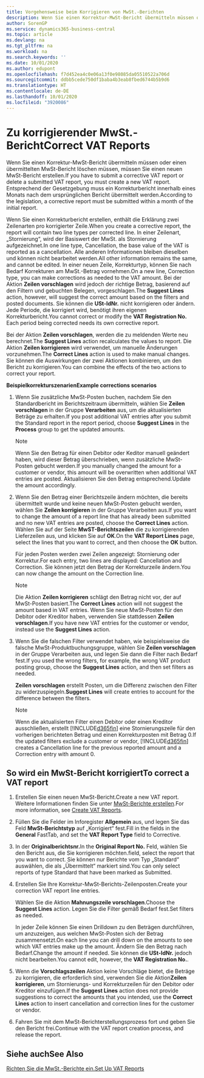 ```yaml
---
title: Vorgehensweise beim Korrigieren von MwSt.-Berichten
description: Wenn Sie einen Korrektur-MwSt-Bericht übermitteln müssen oder einen übermittelten MwSt-Bericht löschen müssen, müssen Sie einen neuen MwSt-Bericht erstellen. Entsprechend der Gesetzgebung muss ein Korrekturbericht innerhalb eines Monats nach dem ursprünglichen Bericht übermittelt werden.
author: SorenGP
ms.service: dynamics365-business-central
ms.topic: article
ms.devlang: na
ms.tgt_pltfrm: na
ms.workload: na
ms.search.keywords: ''
ms.date: 10/01/2020
ms.author: edupont
ms.openlocfilehash: f7d452ea4c0e06a13f0e98085da05510522a706d
ms.sourcegitcommit: ddbb5cede750df1baba4b3eab8fbed6744b5b9d6
ms.translationtype: HT
ms.contentlocale: de-DE
ms.lasthandoff: 10/01/2020
ms.locfileid: "3920086"
---
```

# <a name="correct-vat-reports"></a><span data-ttu-id="aea00-104">Zu korrigierender MwSt.-Bericht</span><span class="sxs-lookup"><span data-stu-id="aea00-104">Correct VAT Reports</span></span>
<span data-ttu-id="aea00-105">Wenn Sie einen Korrektur-MwSt-Bericht übermitteln müssen oder einen übermittelten MwSt-Bericht löschen müssen, müssen Sie einen neuen MwSt-Bericht erstellen.</span><span class="sxs-lookup"><span data-stu-id="aea00-105">If you have to submit a corrective VAT report or delete a submitted VAT report, you must create a new VAT report.</span></span> <span data-ttu-id="aea00-106">Entsprechend der Gesetzgebung muss ein Korrekturbericht innerhalb eines Monats nach dem ursprünglichen Bericht übermittelt werden.</span><span class="sxs-lookup"><span data-stu-id="aea00-106">According to the legislation, a corrective report must be submitted within a month of the initial report.</span></span>  

<span data-ttu-id="aea00-107">Wenn Sie einen Korrekturbericht erstellen, enthält die Erklärung zwei Zeilenarten pro korrigierter Zeile.</span><span class="sxs-lookup"><span data-stu-id="aea00-107">When you create a corrective report, the report will contain two line types per corrected line.</span></span> <span data-ttu-id="aea00-108">In einer Zeilenart, „Stornierung“, wird der Basiswert der MwSt. als Stornierung aufgezeichnet.</span><span class="sxs-lookup"><span data-stu-id="aea00-108">In one line type, Cancellation, the base value of the VAT is reported as a cancellation.</span></span> <span data-ttu-id="aea00-109">Alle anderen Informationen bleiben dieselben und können nicht bearbeitet werden.</span><span class="sxs-lookup"><span data-stu-id="aea00-109">All other information remains the same, and cannot be edited.</span></span> <span data-ttu-id="aea00-110">In einer neuen Zeile, Korrekturtyp, können Sie nach Bedarf Korrekturen am MwSt.-Betrag vornehmen.</span><span class="sxs-lookup"><span data-stu-id="aea00-110">On a new line, Correction type, you can make corrections as needed to the VAT amount.</span></span> <span data-ttu-id="aea00-111">Bei der Aktion **Zeilen vorschlagen** wird jedoch der richtige Betrag, basierend auf den Filtern und gebuchten Belegen, vorgeschlagen.</span><span class="sxs-lookup"><span data-stu-id="aea00-111">The **Suggest Lines** action, however, will suggest the correct amount based on the filters and posted documents.</span></span> <span data-ttu-id="aea00-112">Sie können die **USt-IdNr.** nicht korrigieren oder ändern. Jede Periode, die korrigiert wird, benötigt ihren eigenen Korrekturbericht.</span><span class="sxs-lookup"><span data-stu-id="aea00-112">You cannot correct or modify the **VAT Registration No.** Each period being corrected needs its own corrective report.</span></span>  

<span data-ttu-id="aea00-113">Bei der Aktion **Zeilen vorschlagen**, werden die zu meldenden Werte neu berechnet.</span><span class="sxs-lookup"><span data-stu-id="aea00-113">The **Suggest Lines** action recalculates the values to report.</span></span> <span data-ttu-id="aea00-114">Die Aktion **Zeilen korrigieren** wird verwendet, um manuelle Änderungen vorzunehmen.</span><span class="sxs-lookup"><span data-stu-id="aea00-114">The **Correct Lines** action is used to make manual changes.</span></span> <span data-ttu-id="aea00-115">Sie können die Auswirkungen der zwei Aktionen kombinieren, um den Bericht zu korrigieren.</span><span class="sxs-lookup"><span data-stu-id="aea00-115">You can combine the effects of the two actions to correct your report.</span></span>  

<span data-ttu-id="aea00-116">**Beispielkorrekturszenarien**</span><span class="sxs-lookup"><span data-stu-id="aea00-116">**Example corrections scenarios**</span></span>  

1.  <span data-ttu-id="aea00-117">Wenn Sie zusätzliche MwSt-Posten buchen, nachdem Sie den Standardbericht im Berichtszeitraum übermitteln, wählen Sie **Zeilen vorschlagen** in der Gruppe **Verarbeiten** aus, um die aktualisierten Beträge zu erhalten.</span><span class="sxs-lookup"><span data-stu-id="aea00-117">If you post additional VAT entries after you submit the Standard report in the report period, choose **Suggest Lines** in the **Process** group to get the updated amounts.</span></span>  

    > [!NOTE]  
    >  <span data-ttu-id="aea00-118">Wenn Sie den Betrag für einen Debitor oder Keditor manuell geändert haben, wird dieser Betrag überschrieben, wenn zusätzliche MwSt-Posten gebucht werden.</span><span class="sxs-lookup"><span data-stu-id="aea00-118">If you manually changed the amount for a customer or vendor, this amount will be overwritten when additional VAT entries are posted.</span></span> <span data-ttu-id="aea00-119">Aktualisieren Sie den Betrag entsprechend.</span><span class="sxs-lookup"><span data-stu-id="aea00-119">Update the amount accordingly.</span></span>  

2.  <span data-ttu-id="aea00-120">Wenn Sie den Betrag einer Berichtszeile ändern möchten, die bereits übermittelt wurde und keine neuen MwSt-Posten gebucht werden, wählen Sie **Zeilen korrigieren** in der Gruppe Verarbeiten aus.</span><span class="sxs-lookup"><span data-stu-id="aea00-120">If you want to change the amount of a report line that has already been submitted and no new VAT entries are posted, choose the  **Correct Lines** action.</span></span> <span data-ttu-id="aea00-121">Wählen Sie auf der Seite **MwST-Berichtszeilen** die zu korrigierenden Lieferzeilen aus, und klicken Sie auf **OK**.</span><span class="sxs-lookup"><span data-stu-id="aea00-121">On the **VAT Report Lines** page, select the lines that you want to correct, and then choose the **OK** button.</span></span>  

    <span data-ttu-id="aea00-122">Für jeden Posten werden zwei Zeilen angezeigt: Stornierung oder Korrektur.</span><span class="sxs-lookup"><span data-stu-id="aea00-122">For each entry, two lines are displayed: Cancellation and Correction.</span></span> <span data-ttu-id="aea00-123">Sie können jetzt den Betrag der Korrekturzeile ändern.</span><span class="sxs-lookup"><span data-stu-id="aea00-123">You can now change the amount on the Correction line.</span></span>  

    > [!NOTE]  
    >  <span data-ttu-id="aea00-124">Die Aktion **Zeilen korrigieren** schlägt den Betrag nicht vor, der auf MwSt-Posten basiert.</span><span class="sxs-lookup"><span data-stu-id="aea00-124">The **Correct Lines** action will not suggest the amount based in VAT entries.</span></span> <span data-ttu-id="aea00-125">Wenn Sie neue MwSt-Posten für den Debitor oder Kreditor haben, verwenden Sie stattdessen **Zeilen vorschlagen**.</span><span class="sxs-lookup"><span data-stu-id="aea00-125">If you have new VAT entries for the customer or vendor, instead use the **Suggest Lines** action.</span></span>  

3.  <span data-ttu-id="aea00-126">Wenn Sie die falschen Filter verwendet haben, wie beispielsweise die falsche MwSt-Produktbuchungsgruppe, wählen Sie **Zeilen vorschlagen** in der Gruppe Verarbeiten aus, und legen Sie dann die Filter nach Bedarf fest.</span><span class="sxs-lookup"><span data-stu-id="aea00-126">If you used the wrong filters, for example, the wrong VAT product posting group, choose the **Suggest Lines** action, and then set filters as needed.</span></span>  

    <span data-ttu-id="aea00-127">**Zeilen vorschlagen** erstellt Posten, um die Differenz zwischen den Filter zu widerzuspiegeln.</span><span class="sxs-lookup"><span data-stu-id="aea00-127">**Suggest Lines** will create entries to account for the difference between the filters.</span></span>  

    > [!NOTE]  
    >  <span data-ttu-id="aea00-128">Wenn die aktualisierten Filter einen Debitor oder einen Kreditor ausschließen, erstellt [!INCLUDE[d365fin](../../includes/d365fin_md.md)] eine Stornierungszeile für den vorherigen berichteten Betrag und einen Korrekturposten mit Betrag 0.</span><span class="sxs-lookup"><span data-stu-id="aea00-128">If the updated filters exclude a customer or vendor, [!INCLUDE[d365fin](../../includes/d365fin_md.md)] creates a Cancellation line for the previous reported amount and a Correction entry with amount 0.</span></span>

## <a name="to-correct-a-vat-report"></a><span data-ttu-id="aea00-129">So wird ein MwSt-Bericht korrigiert</span><span class="sxs-lookup"><span data-stu-id="aea00-129">To correct a VAT report</span></span>  

1.  <span data-ttu-id="aea00-130">Erstellen Sie einen neuen MwSt-Bericht.</span><span class="sxs-lookup"><span data-stu-id="aea00-130">Create a new VAT report.</span></span> <span data-ttu-id="aea00-131">Weitere Informationen finden Sie unter [MwSt-Berichte erstellen](how-to-create-vat-reports.md).</span><span class="sxs-lookup"><span data-stu-id="aea00-131">For more information, see [Create VAT Reports](how-to-create-vat-reports.md).</span></span>  
2.  <span data-ttu-id="aea00-132">Füllen Sie die Felder im Inforegister **Allgemein** aus, und legen Sie das Feld **MwSt-Berichtstyp** auf „Korrigiert“ fest.</span><span class="sxs-lookup"><span data-stu-id="aea00-132">Fill in the fields in the **General** FastTab, and set the **VAT Report Type** field to Corrective.</span></span>  
3.  <span data-ttu-id="aea00-133">In der **Originalberichtsnr.**</span><span class="sxs-lookup"><span data-stu-id="aea00-133">In the **Original Report No.**</span></span> <span data-ttu-id="aea00-134">Feld, wählen Sie den Bericht aus, die Sie korrigieren möchten.</span><span class="sxs-lookup"><span data-stu-id="aea00-134">field, select the report that you want to correct.</span></span> <span data-ttu-id="aea00-135">Sie können nur Berichte vom Typ „Standard“ auswählen, die als „Übermittelt“ markiert sind.</span><span class="sxs-lookup"><span data-stu-id="aea00-135">You can only select reports of type Standard that have been marked as Submitted.</span></span>  
4.  <span data-ttu-id="aea00-136">Erstellen Sie Ihre Korrektur-MwSt-Berichts-Zeilenposten.</span><span class="sxs-lookup"><span data-stu-id="aea00-136">Create your correction VAT report line entries.</span></span>  

    <span data-ttu-id="aea00-137">Wählen Sie die Aktion **Mahnungszeile vorschlagen**.</span><span class="sxs-lookup"><span data-stu-id="aea00-137">Choose the **Suggest Lines** action.</span></span> <span data-ttu-id="aea00-138">Legen Sie die Filter gemäß Bedarf fest.</span><span class="sxs-lookup"><span data-stu-id="aea00-138">Set filters as needed.</span></span>  

    <span data-ttu-id="aea00-139">In jeder Zeile können Sie einen Drilldown zu den Beträgen durchführen, um anzuzeigen, aus welchen MwSt-Posten sich der Betrag zusammensetzt.</span><span class="sxs-lookup"><span data-stu-id="aea00-139">On each line you can drill down on the amounts to see which VAT entries make up the amount.</span></span> <span data-ttu-id="aea00-140">Ändern Sie den Betrag nach Bedarf.</span><span class="sxs-lookup"><span data-stu-id="aea00-140">Change the amount if needed.</span></span> <span data-ttu-id="aea00-141">Sie können die **USt-IdNr.** jedoch nicht bearbeiten.</span><span class="sxs-lookup"><span data-stu-id="aea00-141">You cannot edit, however, the **VAT Registration No.**.</span></span>  

5.  <span data-ttu-id="aea00-142">Wenn die **Vorschlagszeilen** Aktion keine Vorschläge bietet, die Beträge zu korrigieren, die erforderlich sind, verwenden Sie die Aktion**Zeilen korrigieren**, um Stornierungs- und Korrekturzeilen für den Debitor oder Kreditor einzufügen.</span><span class="sxs-lookup"><span data-stu-id="aea00-142">If the **Suggest Lines** action does not provide suggestions to correct the amounts that you intended, use the **Correct Lines** action to insert cancellation and correction lines for the customer or vendor.</span></span>  
6.  <span data-ttu-id="aea00-143">Fahren Sie mit dem MwSt-Berichterstellungsprozess fort und geben Sie den Bericht frei.</span><span class="sxs-lookup"><span data-stu-id="aea00-143">Continue with the VAT report creation process, and release the report.</span></span>  

## <a name="see-also"></a><span data-ttu-id="aea00-144">Siehe auch</span><span class="sxs-lookup"><span data-stu-id="aea00-144">See Also</span></span>  
 [<span data-ttu-id="aea00-145">Richten Sie die MwSt.-Berichte ein.</span><span class="sxs-lookup"><span data-stu-id="aea00-145">Set Up VAT Reports</span></span>](how-to-set-up-vat-reports.md)
